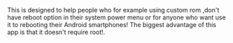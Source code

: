 This is designed to help people who for example using custom rom ,don't have reboot option in their system power menu or for anyone who want use it to rebooting their Android smartphones!
The biggest advantage of this app is that it doesn't require root!.
